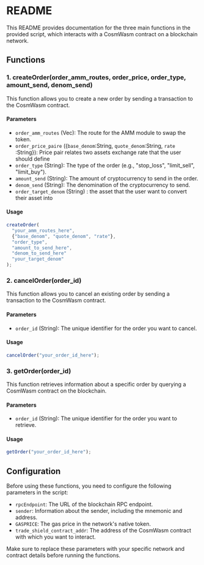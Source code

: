 # README

This README provides documentation for the three main functions in the provided script, which interacts with a CosmWasm contract on a blockchain network.

## Functions

### 1. createOrder(order_amm_routes, order_price, order_type, amount_send, denom_send)

This function allows you to create a new order by sending a transaction to the CosmWasm contract.

#### Parameters

- `order_amm_routes` (Vec): The route for the AMM module to swap the token.
- `order_price_paire` ({`base_denom`:String, `quote_denom`:String, `rate` :String}): Price pair relates two assets exchange rate that the user should define
- `order_type` (String): The type of the order (e.g., "stop_loss", "limit_sell", "limit_buy").
- `amount_send` (String): The amount of cryptocurrency to send in the order.
- `denom_send` (String): The denomination of the cryptocurrency to send.
- `order_target_denom` (String) : the asset that the user want to convert their asset into

#### Usage

```javascript
createOrder(
  "your_amm_routes_here",
  {"base_denom", "quote_denom", "rate"},
  "order_type",
  "amount_to_send_here",
  "denom_to_send_here"
  "your_target_denom"
);
```

### 2. cancelOrder(order_id)

This function allows you to cancel an existing order by sending a transaction to the CosmWasm contract.

#### Parameters

- `order_id` (String): The unique identifier for the order you want to cancel.

#### Usage

```javascript
cancelOrder("your_order_id_here");
```

### 3. getOrder(order_id)

This function retrieves information about a specific order by querying a CosmWasm contract on the blockchain.

#### Parameters

- `order_id` (String): The unique identifier for the order you want to retrieve.

#### Usage

```javascript
getOrder("your_order_id_here");
```

## Configuration

Before using these functions, you need to configure the following parameters in the script:

- `rpcEndpoint`: The URL of the blockchain RPC endpoint.
- `sender`: Information about the sender, including the mnemonic and address.
- `GASPRICE`: The gas price in the network's native token.
- `trade_shield_contract_addr`: The address of the CosmWasm contract with which you want to interact.

Make sure to replace these parameters with your specific network and contract details before running the functions.
